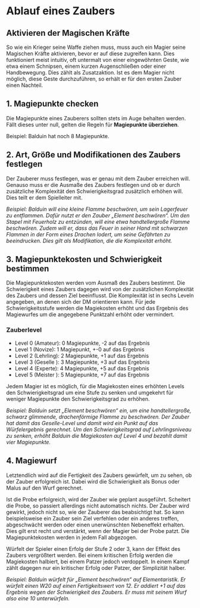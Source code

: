# Ablauf eines Zaubers
## Aktivieren der Magischen Kräfte

So wie ein Krieger seine Waffe ziehen muss, muss auch ein Magier seine Magischen Kräfte aktivieren, bevor er auf diese zugreifen kann. Dies funktioniert meist intuitiv, oft untermalt von einer eingewöhnten Geste, wie etwa einem Schnipsen, einem kurzen Augenschließen oder einer Handbewegung. Dies zählt als Zusatzaktion. Ist es dem Magier nicht möglich, diese Geste durchzuführen, so erhält er für den ersten Zauber einen Nachteil.

## 1. Magiepunkte checken

Die Magiepunkte eines Zauberers sollten stets im Auge behalten werden. Fällt dieses unter null, gelten die Regeln für **Magiepunkte überziehen**.

Beispiel: Balduin hat noch 8 Magiepunkte.

## 2. Art, Größe und Modifikationen des Zaubers festlegen

Der Zauberer muss festlegen, was er genau mit dem Zauber erreichen will. Genauso muss er die Ausmaße des Zaubers festlegen und ob er durch zusätzliche Komplexität den Schwierigkeitsgrad zusätzlich erhöhen will. Dies teilt er dem Spielleiter mit.

_Beispiel: Balduin will eine kleine Flamme beschwören, um sein Lagerfeuer zu entflammen. Dafür nutzt er den Zauber „Element beschwören“. Um den Stapel mit Feuerholz zu entzünden, will eine etwa handtellergroße Flamme beschwören. Zudem will er, dass das Feuer in seiner Hand mit schwarzen Flammen in der Form eines Drachen lodert, um seine Gefährten zu beeindrucken. Dies gilt als Modifikation, die die Komplexität erhöht._

## 3. Magiepunktekosten und Schwierigkeit bestimmen

Die Magiepunktekosten werden vom Ausmaß des Zaubers bestimmt. Die Schwierigkeit eines Zaubers dagegen wird von der zusätzlichen Komplexität des Zaubers und dessen Ziel beeinflusst. Die Komplexität ist in sechs Leveln angegeben, an denen sich der DM orientieren kann. Für jede Schwierigkeitsstufe werden die Magiekosten erhöht und das Ergebnis des Magiewurfes um die angegebene Punktzahl erhöht oder vermindert.

### Zauberlevel

- Level 0 (Amateur): 0 Magiepunkte, -2 auf das Ergebnis
- Level 1 (Novize): 1 Magiepunkt, +-0 auf das Ergebnis
- Level 2 (Lehrling): 2 Magiepunkte, +1 auf das Ergebnis
- Level 3 (Geselle ): 3 Magiepunkte, +3 auf das Ergebnis
- Level 4 (Experte): 4 Magiepunkte, +5 auf das Ergebnis
- Level 5 (Meister ): 5 Magiepunkte, +7 auf das Ergebnis

Jedem Magier ist es möglich, für die Magiekosten eines erhöhten Levels den Schwierigkeitsgrad um eine Stufe zu senken und umgekehrt für weniger Magiepunkte den Schwierigkeitsgrad zu erhöhen.

_Beispiel: Balduin setzt „Element beschwören“ ein, um eine handtellergroße, schwarz glimmende, drachenförmige Flamme zu beschwören. Der Zauber hat damit das Geselle-Level und damit wird ein Punkt auf das Würfelergebnis gerechnet. Um den Schwierigkeitsgrad auf Lehrlingsniveau zu senken, erhöht Balduin die Magiekosten auf Level 4 und bezahlt damit vier Magiepunkte._

## 4. Magiewurf

Letztendlich wird auf die Fertigkeit des Zaubers gewürfelt, um zu sehen, ob der Zauber erfolgreich ist. Dabei wird die Schwierigkeit als Bonus oder Malus auf den Wurf gerechnet.

Ist die Probe erfolgreich, wird der Zauber wie geplant ausgeführt. Scheitert die Probe, so passiert allerdings nicht automatisch nichts. Der Zauber wird gewirkt, jedoch nicht so, wie der Zauberer das beabsichtigt hat. So kann beispielsweise ein Zauber sein Ziel verfehlen oder ein anderes treffen, abgeschwächt werden oder einen unerwünschten Nebeneffekt erhalten. Dies gilt erst recht und verstärkt, wenn der Magier bei der Probe patzt. Die Magiepunktekosten werden in jedem Fall abgezogen.

Würfelt der Spieler einen Erfolg der Stufe 2 oder 3, kann der Effekt des Zaubers vergrößtert werden. Bei einem kritischen Erfolg werden die Magiekosten halbiert, bei einem Patzer jedoch verdoppelt. In einem Kampf zählt dagegen nur ein kritischer Erfolg oder Patzer, der Simplizität halber.

_Beispiel: Balduin würfelt für „Element beschwören“ auf Elementaristik. Er würfelt einen W20 auf einen Fertigkeitswert von 12. Er addiert +1 auf das Ergebnis wegen der Schwierigkeit des Zaubers. Er muss mit seinem Wurf also eine 10 unterwürfeln._
